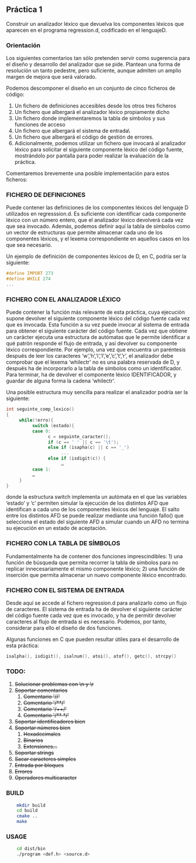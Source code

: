 ## Práctica 1

Construir un analizador léxico que devuelva los componentes léxicos que aparecen en el programa regression.d, codificado en el lenguajeD.

 
### Orientación

Los siguientes comentarios tan sólo pretenden servir como sugerencia para el diseño y desarrollo del analizador que se pide. Plantean una forma de resolución un tanto pedestre, pero suficiente, aunque admiten un amplio margen de mejora que será valorado.

Podemos descomponer el diseño en un conjunto de cinco ficheros de código:

1. Un fichero de definiciones accesibles desde los otros tres ficheros
2. Un fichero que albergará el analizador léxico propiamente dicho
3. Un fichero donde implementaremos la tabla de símbolos y sus funciones de acceso
4. Un fichero que albergará el sistema de entrada\
5. Un fichero que albergará el código de gestión de errores. 
6. Adicionalmente, podemos utilizar un fichero que invocará al analizador léxico para solicitar el siguiente componente léxico del código fuente, mostrándolo por pantalla para poder realizar la evaluación de la práctica.

Comentaremos brevemente una posible implementación para estos ficheros:

### FICHERO DE DEFINICIONES

Puede contener las definiciones de los componentes léxicos del lenguaje D utilizados en regresssion.d. Es suficiente con identificar cada componente léxico con un número entero, que el analizador léxico devolverá cada vez que sea invocado. Además, podemos definir aquí la tabla de símbolos como un vector de estructuras que permite almacenar cada uno de los componentes léxicos, y el lexema correspondiente en aquellos casos en los que sea necesario.

Un ejemplo de definición de componentes léxicos de D, en C, podría ser la siguiente:

```C
#define IMPORT 273
#define WHILE 274
...
```

### FICHERO CON EL ANALIZADOR LÉXICO

Puede contener la función más relevante de esta práctica, cuya ejecución supone devolver el siguiente componente léxico del código fuente cada vez que es invocada. Esta función a su vez puede invocar al sistema de entrada para obtener el siguiente carácter del código fuente. Cada vez que obtiene un carácter ejecuta una estructura de autómatas que le permite identificar a qué patrón responde el flujo de entrada, y así devolver su componente léxico correspondiente. Por ejemplo, una vez que encuentra un paréntesis después de leer los caracteres ‘w’,’h’,’i’,’l’,’e’,’c’,’t’,’r’, el analizador debe comprobar que el lexema ‘whilectr' no es una palabra reservada de D, y después ha de incorporarlo a la tabla de símbolos como un identificador. Para terminar, ha de devolver el componente léxico IDENTIFICADOR, y guardar de alguna forma la cadena ‘whilectr'.

Una posible estructura muy sencilla para realizar el analizador podría ser la siguiente:

```C
int seguinte_comp_lexico()
{
     while(!erro){
          switch (estado){
          case 0:
                c = seguinte_caracter(); 
                if (c == ' ' || c == '\t');         
                else if (isapha(c) || c == '_')
                     ...    
                else if (isdigit(c)) {        
                     …
          case 1:
          …
     }
}
```
 
donde la estructura switch implementa un autómata en el que las variables ‘estado’ y ‘c’ permiten simular la ejecución de los distintos AFD que identifican a cada uno de los componentes léxicos del lenguaje. El salto entre los distintos AFD se puede realizar mediante una función fallo() que selecciona el estado del siguiente AFD a simular cuando un AFD no termina su ejecución en un estado de aceptación.

### FICHERO CON LA TABLA DE SÍMBOLOS

Fundamentalmente ha de contener dos funciones imprescindibles: 1) una función de búsqueda que permita recorrer la tabla de símbolos para no replicar innecesariamente el mismo componente léxico; 2) una función de inserción que permita almacenar un nuevo componente léxico encontrado.

### FICHERO CON EL SISTEMA DE ENTRADA

Desde aquí se accede al fichero regression.d para analizarlo como un flujo de caracteres. El sistema de entrada ha de devolver el siguiente carácter del código fuente cada vez que es invocado, y ha de permitir devolver caracteres al flujo de entrada si es necesario. Podemos, por tanto, considerar para ello el diseño de dos funciones.

 

Algunas funciones en C que pueden resultar útiles para el desarrollo de esta práctica:

```C
isalpha(), isdigit(), isalnum(), atoi(), atof(), getc(), strcpy()
```

### TODO:

1. ~~Solucionar problemas con \n y \r~~
2. ~~Soportar comentarios~~
    1. ~~Comentario '//'~~
    2. ~~Comentario '/**/'~~
    3. ~~Comentario '/++/'~~
    4. ~~Comentario '/** */'~~
3. ~~Soportar identificadores bien~~
4. ~~Soportar números bien~~
    1. ~~Hexadecimales~~
    2. ~~Binarios~~
    3. ~~Extensiones...~~
5. ~~Soportar strings~~
6. ~~Sacar caracteres simples~~
7. ~~Entrada por bloques~~
8. ~~Errores~~
9. ~~Operadores multicaracter~~

### BUILD

```bash
    mkdir build
    cd build
    cmake ..
    make
```

### USAGE
```bash
    cd dist/bin
    ./program <def.h> <source.d>
```